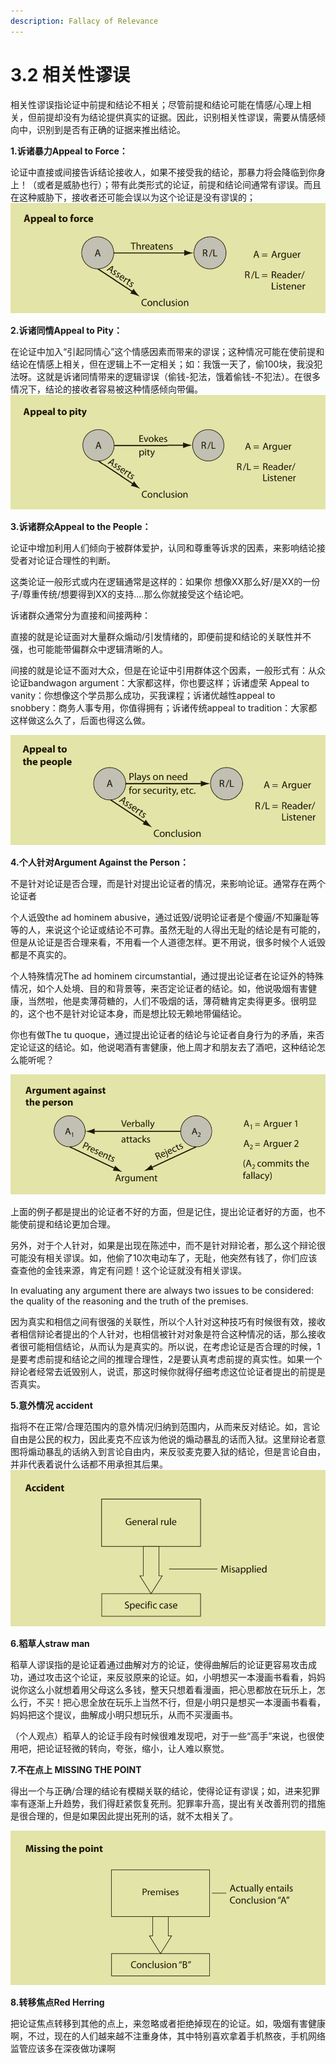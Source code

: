 ```yaml
---
description: Fallacy of Relevance
---
```


# 3.2 相关性谬误

相关性谬误指论证中前提和结论不相关；尽管前提和结论可能在情感/心理上相关，但前提却没有为结论提供真实的证据。因此，识别相关性谬误，需要从情感倾向中，识别到是否有正确的证据来推出结论。

**1.诉诸暴力Appeal to Force：**

论证中直接或间接告诉结论接收人，如果不接受我的结论，那暴力将会降临到你身上！（或者是威胁也行）；带有此类形式的论证，前提和结论间通常有谬误。而且在这种威胁下，接收者还可能会误以为这个论证是没有谬误的；![](<../.gitbook/assets/image (9).png>)

**2.诉诸同情Appeal to Pity：**

在论证中加入“引起同情心”这个情感因素而带来的谬误；这种情况可能在使前提和结论在情感上相关，但在逻辑上不一定相关；如：我饿一天了，偷100块，我没犯法呀。这就是诉诸同情带来的逻辑谬误（偷钱-犯法，饿着偷钱-不犯法）。在很多情况下，结论的接收者容易被这种情感倾向带偏。![](<../.gitbook/assets/image (1).png>)

**3.诉诸群众Appeal to the People：**

论证中增加利用人们倾向于被群体爱护，认同和尊重等诉求的因素，来影响结论接受者对论证合理性的判断。

这类论证一般形式或内在逻辑通常是这样的：如果你  想像XX那么好/是XX的一份子/尊重传统/想要得到XX的支持....那么你就接受这个结论吧。

诉诸群众通常分为直接和间接两种：

直接的就是论证面对大量群众煽动/引发情绪的，即便前提和结论的关联性并不强，也可能能带偏群众中逻辑清晰的人。

间接的就是论证不面对大众，但是在论证中引用群体这个因素，一般形式有：从众论证bandwagon argument：大家都这样，你也要这样；诉诸虚荣 Appeal to vanity：你想像这个学员那么成功，买我课程；诉诸优越性appeal to snobbery：商务人事专用，你值得拥有；诉诸传统appeal to tradition：大家都这样做这么久了，后面也得这么做。

![](<../.gitbook/assets/image (3) (1).png>)

**4.个人针对Argument Against the Person：**

不是针对论证是否合理，而是针对提出论证者的情况，来影响论证。通常存在两个论证者

个人诋毁the ad hominem abusive，通过诋毁/说明论证者是个傻逼/不知廉耻等等的人，来说这个论证或结论不可靠。虽然无耻的人得出无耻的结论是有可能的，但是从论证是否合理来看，不用看一个人道德怎样。更不用说，很多时候个人诋毁都是不真实的。

个人特殊情况The ad hominem circumstantial，通过提出论证者在论证外的特殊情况，如个人处境、目的和背景等，来否定论证者的结论。如，他说吸烟有害健康，当然啦，他是卖薄荷糖的，人们不吸烟的话，薄荷糖肯定卖得更多。很明显的，这个也不是针对论证本身，而是想比较无赖地带偏结论。

你也有做The tu quoque，通过提出论证者的结论与论证者自身行为的矛盾，来否定论证这的结论。如，他说喝酒有害健康，他上周才和朋友去了酒吧，这种结论怎么能听呢？

![](<../.gitbook/assets/image (7) (1).png>)

上面的例子都是提出的论证者不好的方面，但是记住，提出论证者好的方面，也不能使前提和结论更加合理。

另外，对于个人针对，如果是出现在陈述中，而不是针对辩论者，那么这个辩论很可能没有相关谬误。如，他偷了10次电动车了，无耻，他突然有钱了，你们应该查查他的金钱来源，肯定有问题！这个论证就没有相关谬误。

In evaluating any argument there are always two issues to be considered: the quality of the reasoning and the truth of the premises.

因为真实和相信之间有很强的关联性，所以个人针对这种技巧有时候很有效，接收者相信辩论者提出的个人针对，也相信被针对对象是符合这种情况的话，那么接收者很可能相信结论，从而认为是真实的。所以说，在考虑论证是否合理的时候，1是要考虑前提和结论之间的推理合理性，2是要认真考虑前提的真实性。如果一个辩论者经常去诋毁别人，说谎，那这时候你就得仔细考虑这位论证者提出的前提是否真实。

**5.意外情况 accident**

指将不在正常/合理范围内的意外情况归纳到范围内，从而来反对结论。如，言论自由是公民的权力，因此麦克不应该为他说的煽动暴乱的话而入狱。这里辩论者意图将煽动暴乱的话纳入到言论自由内，来反驳麦克要入狱的结论，但是言论自由，并非代表着说什么话都不用承担其后果。![](<../.gitbook/assets/image (4) (1).png>)

**6.稻草人straw man**

稻草人谬误指的是论证着通过曲解对方的论证，使得曲解后的论证更容易攻击成功，通过攻击这个论证，来反驳原来的论证。如，小明想买一本漫画书看看，妈妈说你这么小就想着用父母这么多钱，整天只想着看漫画，把心思都放在玩乐上，怎么行，不买！把心思全放在玩乐上当然不行，但是小明只是想买一本漫画书看看，妈妈把这个提议，曲解成小明只想玩乐，从而不买漫画书。

（个人观点）稻草人的论证手段有时候很难发现吧，对于一些“高手”来说，也很使用吧，把论证轻微的转向，夸张，缩小，让人难以察觉。

**7.不在点上 MISSING THE POINT**

得出一个与正确/合理的结论有模糊关联的结论，使得论证有谬误；如，进来犯罪率有逐渐上升趋势，我们得赶紧恢复死刑。犯罪率升高，提出有关改善刑罚的措施是很合理的，但是如果因此提出死刑的话，就不太相关了。

![](<../.gitbook/assets/image (6) (1) (1).png>)

**8.转移焦点Red Herring**

把论证焦点转移到其他的点上，来忽略或者拒绝掉现在的论证。如，吸烟有害健康啊，不过，现在的人们越来越不注重身体，其中特别喜欢拿着手机熬夜，手机网络监管应该多在深夜做功课啊











